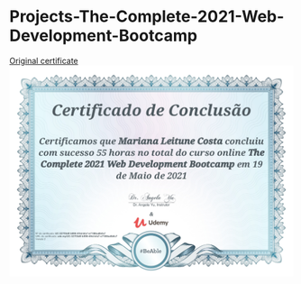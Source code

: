 # Projects-The-Complete-2021-Web-Development-Bootcamp

[Original certificate](https://www.udemy.com/certificate/UC-c55a9495-ec02-4ffd-8020-762728d9c607/?utm_source=sendgrid.com&utm_medium=email&utm_campaign=email)
<img src="certificate.jpeg">
